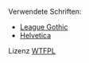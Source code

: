 Verwendete Schriften:

* [League Gothic](https://github.com/theleagueof/league-gothic)
* [Helvetica](https://de.wikipedia.org/wiki/Helvetica_(Schriftart))

Lizenz [WTFPL](http://www.wtfpl.net/) 
